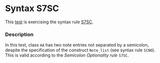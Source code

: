 # Syntax S7SC

This [test](.) is exercising the syntax rule [S7SC](../Readme.md).

### Description

In this test, class `AA` has two note entries not separated by a semicolon, despite the specification of the construct `Note_list` (see syntax rule `SCNO`). This is valid according to the *Semicolon Optionality rule* `S7SC`.
